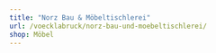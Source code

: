```yaml
---
title: "Norz Bau & Möbeltischlerei"
url: /voecklabruck/norz-bau-und-moebeltischlerei/
shop: Möbel
---
```


